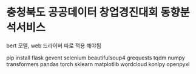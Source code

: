 # 충청북도 공공데이터 창업경진대회 동향분석서비스
bert 모델, web 드라이버 따로 적용 해야됨

pip install
flask
gevent
selenium
beautifulsoup4
grequests
tqdm
numpy
transformers
pandas
torch
sklearn
matplotlib
wordcloud
konlpy
openpyxl
